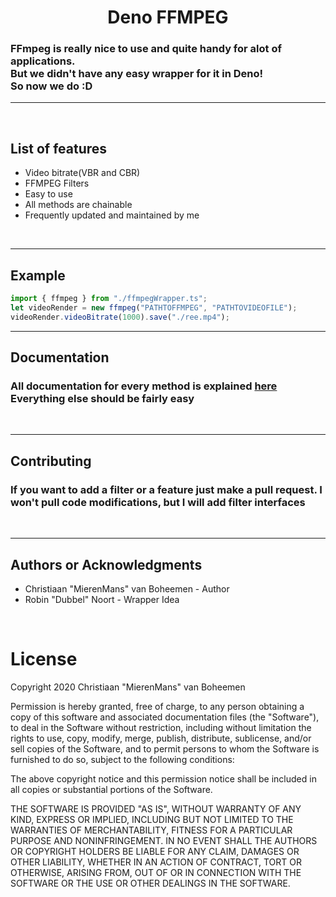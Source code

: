 <h1 align=center>Deno FFMPEG</h1>
<h3>FFmpeg is really nice to use and quite handy for alot of applications.<br>But we didn't have any easy wrapper for it in Deno!<br>So now we do :D</h3>
<hr><br>
<h2>List of features</h2>

<ul>
<li>Video bitrate(VBR and CBR)</li>
<li>FFMPEG Filters</li>
<li>Easy to use</li>
<li>All methods are chainable</li>
<li>Frequently updated and maintained by me</li>
</ul>
<br>
<hr>
<h2> Example </h2>

```js
import { ffmpeg } from "./ffmpegWrapper.ts";
let videoRender = new ffmpeg("PATHTOFFMPEG", "PATHTOVIDEOFILE");
videoRender.videoBitrate(1000).save("./ree.mp4");
```
<hr>
<h2>Documentation</h2>
<h3>All documentation for every method is explained <a href=>here</a>
<br>Everything else should be fairly easy</h3><br><hr>
<h2>Contributing</h2>
<h3>If you want to add a filter or a feature just make a pull request. I won't pull code modifications, but I will add filter interfaces</h3>
<br><hr>
<h2>Authors or Acknowledgments</h2>
<ul>
<li>Christiaan "MierenMans" van Boheemen - Author</li>
<li>Robin "Dubbel" Noort - Wrapper Idea</li>
</ul>
<br>

<h1>License</h1>
Copyright 2020 Christiaan "MierenMans" van Boheemen

Permission is hereby granted, free of charge, to any person obtaining a copy of this software and associated documentation files (the "Software"), to deal in the Software without restriction, including without limitation the rights to use, copy, modify, merge, publish, distribute, sublicense, and/or sell copies of the Software, and to permit persons to whom the Software is furnished to do so, subject to the following conditions:

The above copyright notice and this permission notice shall be included in all copies or substantial portions of the Software.

THE SOFTWARE IS PROVIDED "AS IS", WITHOUT WARRANTY OF ANY KIND, EXPRESS OR IMPLIED, INCLUDING BUT NOT LIMITED TO THE WARRANTIES OF MERCHANTABILITY, FITNESS FOR A PARTICULAR PURPOSE AND NONINFRINGEMENT. IN NO EVENT SHALL THE AUTHORS OR COPYRIGHT HOLDERS BE LIABLE FOR ANY CLAIM, DAMAGES OR OTHER LIABILITY, WHETHER IN AN ACTION OF CONTRACT, TORT OR OTHERWISE, ARISING FROM, OUT OF OR IN CONNECTION WITH THE SOFTWARE OR THE USE OR OTHER DEALINGS IN THE SOFTWARE.